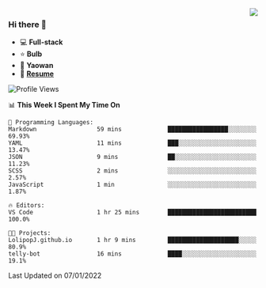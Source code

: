 <img align="right" src="https://github-readme-stats.vercel.app/api?username=LolipopJ&show_icons=true&count_private=true&hide_title=true&include_all_commits=true&theme=vue">

### Hi there 👋

- :computer: **Full-stack**
- :star: **Bulb**
- :pill: **Yaowan**
- :milky_way: [**Resume**](https://cdn.jsdelivr.net/gh/lolipopj/resume/export/resume-en.pdf)

<!--START_SECTION:waka-->
![Profile Views](http://img.shields.io/badge/Profile%20Views-3-blue)

📊 **This Week I Spent My Time On** 

```text
💬 Programming Languages: 
Markdown                 59 mins             █████████████████░░░░░░░░   69.93% 
YAML                     11 mins             ███░░░░░░░░░░░░░░░░░░░░░░   13.47% 
JSON                     9 mins              ██░░░░░░░░░░░░░░░░░░░░░░░   11.23% 
SCSS                     2 mins              ░░░░░░░░░░░░░░░░░░░░░░░░░   2.57% 
JavaScript               1 min               ░░░░░░░░░░░░░░░░░░░░░░░░░   1.87%

🔥 Editors: 
VS Code                  1 hr 25 mins        █████████████████████████   100.0%

🐱‍💻 Projects: 
LolipopJ.github.io       1 hr 9 mins         ████████████████████░░░░░   80.9% 
telly-bot                16 mins             ████░░░░░░░░░░░░░░░░░░░░░   19.1%

```


 Last Updated on 07/01/2022
<!--END_SECTION:waka-->
